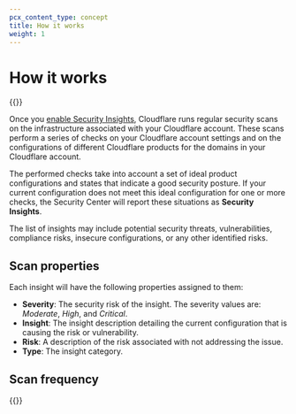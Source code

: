 ```yaml
---
pcx_content_type: concept
title: How it works
weight: 1
---
```


# How it works

{{<render file="_temporary-disable.md" productFolder="security-center" withParameters="Security Insights">}}

Once you [enable Security Insights](/security-center/get-started/), Cloudflare runs regular security scans on the infrastructure associated with your Cloudflare account. These scans perform a series of checks on your Cloudflare account settings and on the configurations of different Cloudflare products for the domains in your Cloudflare account.

The performed checks take into account a set of ideal product configurations and states that indicate a good security posture. If your current configuration does not meet this ideal configuration for one or more checks, the Security Center will report these situations as **Security Insights**.

The list of insights may include potential security threats, vulnerabilities, compliance risks, insecure configurations, or any other identified risks.

## Scan properties
Each insight will have the following properties assigned to them:

*   **Severity**: The security risk of the insight. The severity values are: *Moderate*, *High*, and *Critical*.
*   **Insight**: The insight description detailing the current configuration that is causing the risk or vulnerability.
*   **Risk**: A description of the risk associated with not addressing the issue.
*   **Type**: The insight category.

## Scan frequency

{{<render file="_scan-frequency.md">}} 